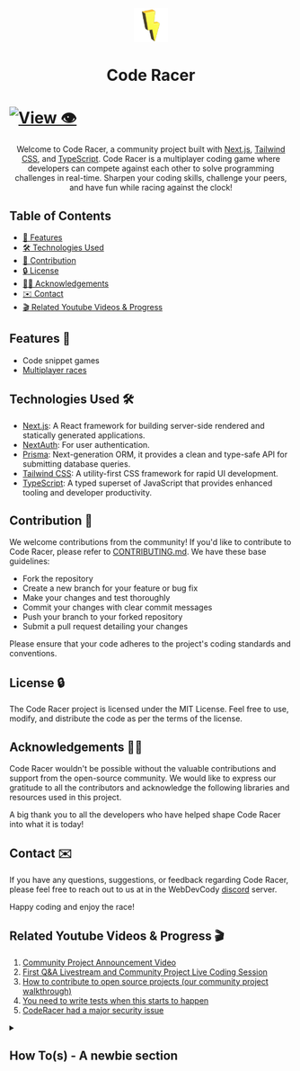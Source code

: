 <div align="center" >
  <img src="./packages/app/public/static/logo.png" width="60" alt="code-racer-logo">
  <br/>
  <h1>Code Racer</h1>
</div>

# [![View 👁️](https://img.shields.io/badge/Website-View%20🌐-red?style=for-the-badge&logo=appveyor)](https://code-racer-eight.vercel.app/)
 
<div align="center">
  Welcome to Code Racer, a community project built with <a href="https://nextjs.org/">Next.js</a>, <a href="https://tailwindcss.com">Tailwind CSS</a>, and <a href="https://www.typescriptlang.org">TypeScript</a>.
  Code Racer is a multiplayer coding game where developers can compete against each other to solve programming challenges in real-time. Sharpen your coding skills, challenge your peers, and have fun while racing against the clock!
</div>


## Table of Contents

- [:rocket: Features](#features)
- [:hammer_and_wrench: Technologies Used](#technologies-used)
- [:handshake: Contribution](#contribution)
- [:lock: License](#license)
- [🙏🏻 Acknowledgements](#acknowledgements)
- [:envelope: Contact](#contact)
- [:clapper: Related Youtube Videos & Progress](#related-youtube-videos--progress)

## Features :rocket:

- Code snippet games
- [Multiplayer races](./packages/wss/README.md)

## Technologies Used :hammer_and_wrench:

- [Next.js](https://nextjs.org): A React framework for building server-side rendered and statically generated applications.
- [NextAuth](https://next-auth.js.org): For user authentication.
- [Prisma](https://www.prisma.io): Next-generation ORM, it provides a clean and type-safe API for submitting database queries.
- [Tailwind CSS](https://tailwindcss.com): A utility-first CSS framework for rapid UI development.
- [TypeScript](https://www.typescriptlang.org): A typed superset of JavaScript that provides enhanced tooling and developer productivity.

## Contribution :handshake:

We welcome contributions from the community! If you'd like to contribute to Code Racer, please refer to [CONTRIBUTING.md](./CONTRIBUTING.md). We have these base guidelines:

- Fork the repository
- Create a new branch for your feature or bug fix
- Make your changes and test thoroughly
- Commit your changes with clear commit messages
- Push your branch to your forked repository
- Submit a pull request detailing your changes

Please ensure that your code adheres to the project's coding standards and conventions.

## License :lock:

The Code Racer project is licensed under the MIT License. Feel free to use, modify, and distribute the code as per the terms of the license.

## Acknowledgements 🙏🏻

Code Racer wouldn't be possible without the valuable contributions and support from the open-source community. We would like to express our gratitude to all the contributors and acknowledge the following libraries and resources used in this project.

A big thank you to all the developers who have helped shape Code Racer into what it is today!

## Contact :envelope:

If you have any questions, suggestions, or feedback regarding Code Racer, please feel free to reach out to us at in the WebDevCody [discord](https://discord.gg/4kGbBaa) server.

Happy coding and enjoy the race!

## Related Youtube Videos & Progress :clapper:

1. [Community Project Announcement Video](https://www.youtube.com/watch?v=-n6tV3RPjGc)
2. [First Q&A Livestream and Community Project Live Coding Session](https://www.youtube.com/watch?v=BQXXBsHXfak)
3. [How to contribute to open source projects (our community project walkthrough)](https://www.youtube.com/watch?v=dLRA1lffWBw)
4. [You need to write tests when this starts to happen](https://www.youtube.com/watch?v=PzrhclEQp-M)
5. [CodeRacer had a major security issue](https://www.youtube.com/watch?v=FigpqBGqwK4)

<details>
  <summary>
    <h2>How To(s) - A newbie section</h2>
  </summary>

### Check the logs of Post

> Run the command - `docker logs --follow code-racer-postgres`

</details>
